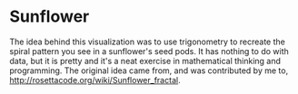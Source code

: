 # Sunflower

The idea behind this visualization was to use trigonometry to recreate the spiral pattern you see in a sunflower's seed pods. 
It has nothing to do with data, but it is pretty and it's a neat exercise in mathematical thinking and programming.
The original idea came from, and was contributed by me to, http://rosettacode.org/wiki/Sunflower_fractal.
